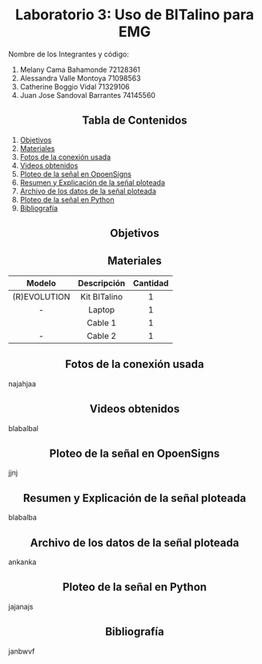<h1 style="text-align: center;">Laboratorio 3: Uso de BITalino para EMG</h1>

</h3>Nombre de los Integrantes y código:

1. Melany Cama Bahamonde 72128361
2. Alessandra Valle Montoya  71098563
3. Catherine Boggio Vidal 71329106
4. Juan Jose Sandoval Barrantes 74145560
</p>

<h2 style="text-align: center;">Tabla de Contenidos</h2>

1. [Objetivos](#objetivo)
2. [Materiales](#matereiales)
3. [Fotos de la conexión usada](#conex)
4. [Videos obtenidos](#videos)
5. [Ploteo de la señal en OpoenSigns](#opensign)
7. [Resumen y Explicación de la señal ploteada](#explic)
8. [Archivo de los datos de la señal ploteada](#archivosenal)
9. [Ploteo de la señal en Python](#python)
10. [Bibliografía](#Bibliografía)

<a id = "objetivo" style></a>
<h2 style = "text-align: center;">Objetivos</h2>
<a id = "matereiales"></a>  
<h2 style = "text-align: center;">Materiales</h2>
 
<div align="center">

|  **Modelo**  | **Descripción** | **Cantidad** |
|:------------:|:---------------:|:------------:|
| (R)EVOLUTION |   Kit BITalino  |       1      |
|       -      |      Laptop     |       1      |
|              |   Cable 1       |       1      |
|       -      |   Cable 2       |       1      |


</div>

<a id = "conex"></a>
<h2 style = "text-align: center;">Fotos de la conexión usada</h2>
najahjaa


<a id = "videos"></a>
<h2 style = "text-align: center;">Videos obtenidos</h2>
blabalbal


<a id = "opensign"></a>
<h2 style = "text-align: center;">Ploteo de la señal en OpoenSigns</h2>
 jjnj

 
<a id = "explic"></a>
<h2 style = "text-align: center;">Resumen y Explicación de la señal ploteada</h2>
blabalba


<a id = "archivosenal"></a>
<h2 style = "text-align: center;">Archivo de los datos de la señal ploteada</h2>
ankanka


<a id = "python"></a>
<h2 style = "text-align: center;">Ploteo de la señal en Python</h2>
jajanajs


<a id = "Bibliografia"></a>
<h2 style = "text-align: center;">Bibliografía</h2>
janbwvf


